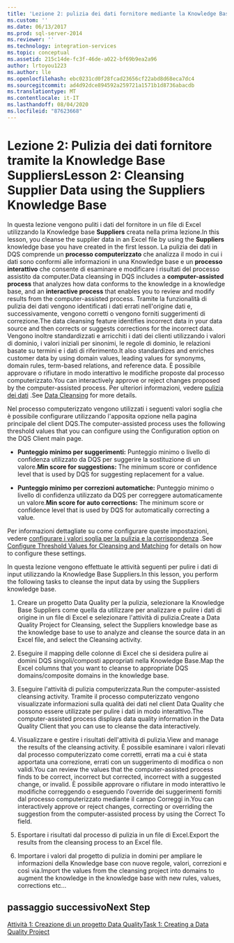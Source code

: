 ```yaml
---
title: 'Lezione 2: pulizia dei dati fornitore mediante la Knowledge Base Suppliers | Microsoft Docs'
ms.custom: ''
ms.date: 06/13/2017
ms.prod: sql-server-2014
ms.reviewer: ''
ms.technology: integration-services
ms.topic: conceptual
ms.assetid: 215c14de-fc3f-46de-a022-bf69b9ea2a96
author: lrtoyou1223
ms.author: lle
ms.openlocfilehash: ebc0231cd0f28fcad23656cf22abd8d68eca7dc4
ms.sourcegitcommit: ad4d92dce894592a259721a1571b1d8736abacdb
ms.translationtype: MT
ms.contentlocale: it-IT
ms.lasthandoff: 08/04/2020
ms.locfileid: "87623668"
---
```

# <a name="lesson-2-cleansing-supplier-data-using-the-suppliers-knowledge-base"></a><span data-ttu-id="96633-102">Lezione 2: Pulizia dei dati fornitore tramite la Knowledge Base Suppliers</span><span class="sxs-lookup"><span data-stu-id="96633-102">Lesson 2: Cleansing Supplier Data using the Suppliers Knowledge Base</span></span>
  <span data-ttu-id="96633-103">In questa lezione vengono puliti i dati del fornitore in un file di Excel utilizzando la Knowledge base **Suppliers** creata nella prima lezione.</span><span class="sxs-lookup"><span data-stu-id="96633-103">In this lesson, you cleanse the supplier data in an Excel file by using the **Suppliers** knowledge base you have created in the first lesson.</span></span> <span data-ttu-id="96633-104">La pulizia dei dati in DQS comprende un **processo computerizzato** che analizza il modo in cui i dati sono conformi alle informazioni in una Knowledge base e un **processo interattivo** che consente di esaminare e modificare i risultati del processo assistito da computer.</span><span class="sxs-lookup"><span data-stu-id="96633-104">Data cleansing in DQS includes a **computer-assisted process** that analyzes how data conforms to the knowledge in a knowledge base, and an **interactive process** that enables you to review and modify results from the computer-assisted process.</span></span> <span data-ttu-id="96633-105">Tramite la funzionalità di pulizia dei dati vengono identificati i dati errati nell'origine dati e, successivamente, vengono corretti o vengono forniti suggerimenti di correzione.</span><span class="sxs-lookup"><span data-stu-id="96633-105">The data cleansing feature identifies incorrect data in your data source and then corrects or suggests corrections for the incorrect data.</span></span> <span data-ttu-id="96633-106">Vengono inoltre standardizzati e arricchiti i dati dei clienti utilizzando i valori di dominio, i valori iniziali per sinonimi, le regole di dominio, le relazioni basate su termini e i dati di riferimento.</span><span class="sxs-lookup"><span data-stu-id="96633-106">It also standardizes and enriches customer data by using domain values, leading values for synonyms, domain rules, term-based relations, and reference data.</span></span> <span data-ttu-id="96633-107">È possibile approvare o rifiutare in modo interattivo le modifiche proposte dal processo computerizzato.</span><span class="sxs-lookup"><span data-stu-id="96633-107">You can interactively approve or reject changes proposed by the computer-assisted process.</span></span> <span data-ttu-id="96633-108">Per ulteriori informazioni, vedere [pulizia dei dati](https://msdn.microsoft.com/library/gg524800.aspx) .</span><span class="sxs-lookup"><span data-stu-id="96633-108">See [Data Cleansing](https://msdn.microsoft.com/library/gg524800.aspx) for more details.</span></span>  
  
 <span data-ttu-id="96633-109">Nel processo computerizzato vengono utilizzati i seguenti valori soglia che è possibile configurare utilizzando l'apposita opzione nella pagina principale del client DQS.</span><span class="sxs-lookup"><span data-stu-id="96633-109">The computer-assisted process uses the following threshold values that you can configure using the Configuration option on the DQS Client main page.</span></span>  
  
-   <span data-ttu-id="96633-110">**Punteggio minimo per suggerimenti:** Punteggio minimo o livello di confidenza utilizzato da DQS per suggerire la sostituzione di un valore.</span><span class="sxs-lookup"><span data-stu-id="96633-110">**Min score for suggestions:** The minimum score or confidence level that is used by DQS for suggesting replacement for a value.</span></span>  
  
-   <span data-ttu-id="96633-111">**Punteggio minimo per correzioni automatiche:** Punteggio minimo o livello di confidenza utilizzato da DQS per correggere automaticamente un valore.</span><span class="sxs-lookup"><span data-stu-id="96633-111">**Min score for auto corrections:** The minimum score or confidence level that is used by DQS for automatically correcting a value.</span></span>  
  
 <span data-ttu-id="96633-112">Per informazioni dettagliate su come configurare queste impostazioni, vedere [configurare i valori soglia per la pulizia e la corrispondenza](https://msdn.microsoft.com/library/hh510415.aspx) .</span><span class="sxs-lookup"><span data-stu-id="96633-112">See [Configure Threshold Values for Cleansing and Matching](https://msdn.microsoft.com/library/hh510415.aspx) for details on how to configure these settings.</span></span>  
  
 <span data-ttu-id="96633-113">In questa lezione vengono effettuate le attività seguenti per pulire i dati di input utilizzando la Knowledge Base Suppliers.</span><span class="sxs-lookup"><span data-stu-id="96633-113">In this lesson, you perform the following tasks to cleanse the input data by using the Suppliers knowledge base.</span></span>  
  
1.  <span data-ttu-id="96633-114">Creare un progetto Data Quality per la pulizia, selezionare la Knowledge Base Suppliers come quella da utilizzare per analizzare e pulire i dati di origine in un file di Excel e selezionare l'attività di pulizia.</span><span class="sxs-lookup"><span data-stu-id="96633-114">Create a Data Quality Project for Cleansing, select the Suppliers knowledge base as the knowledge base to use to analyze and cleanse the source data in an Excel file, and select the Cleansing activity.</span></span>  
  
2.  <span data-ttu-id="96633-115">Eseguire il mapping delle colonne di Excel che si desidera pulire ai domini DQS singoli/composti appropriati nella Knowledge Base.</span><span class="sxs-lookup"><span data-stu-id="96633-115">Map the Excel columns that you want to cleanse to appropriate DQS domains/composite domains in the knowledge base.</span></span>  
  
3.  <span data-ttu-id="96633-116">Eseguire l'attività di pulizia computerizzata.</span><span class="sxs-lookup"><span data-stu-id="96633-116">Run the computer-assisted cleansing activity.</span></span> <span data-ttu-id="96633-117">Tramite il processo computerizzato vengono visualizzate informazioni sulla qualità dei dati nel client Data Quality che possono essere utilizzate per pulire i dati in modo interattivo.</span><span class="sxs-lookup"><span data-stu-id="96633-117">The computer-assisted process displays data quality information in the Data Quality Client that you can use to cleanse the data interactively.</span></span>  
  
4.  <span data-ttu-id="96633-118">Visualizzare e gestire i risultati dell'attività di pulizia.</span><span class="sxs-lookup"><span data-stu-id="96633-118">View and manage the results of the cleansing activity.</span></span> <span data-ttu-id="96633-119">È possibile esaminare i valori rilevati dal processo computerizzato come corretti, errati ma a cui è stata apportata una correzione, errati con un suggerimento di modifica o non validi.</span><span class="sxs-lookup"><span data-stu-id="96633-119">You can review the values that the computer-assisted process finds to be correct, incorrect but corrected, incorrect with a suggested change, or invalid.</span></span> <span data-ttu-id="96633-120">È possibile approvare o rifiutare in modo interattivo le modifiche correggendo o eseguendo l'override dei suggerimenti forniti dal processo computerizzato mediante il campo Correggi in.</span><span class="sxs-lookup"><span data-stu-id="96633-120">You can interactively approve or reject changes, correcting or overriding the suggestion from the computer-assisted process by using the Correct To field.</span></span>  
  
5.  <span data-ttu-id="96633-121">Esportare i risultati dal processo di pulizia in un file di Excel.</span><span class="sxs-lookup"><span data-stu-id="96633-121">Export the results from the cleansing process to an Excel file.</span></span>  
  
6.  <span data-ttu-id="96633-122">Importare i valori dal progetto di pulizia in domini per ampliare le informazioni della Knowledge base con nuove regole, valori, correzioni e così via.</span><span class="sxs-lookup"><span data-stu-id="96633-122">Import the values from the cleansing project into domains to augment the knowledge in the knowledge base with new rules, values, corrections etc...</span></span>  
  
## <a name="next-step"></a><span data-ttu-id="96633-123">passaggio successivo</span><span class="sxs-lookup"><span data-stu-id="96633-123">Next Step</span></span>  
 [<span data-ttu-id="96633-124">Attività 1: Creazione di un progetto Data Quality</span><span class="sxs-lookup"><span data-stu-id="96633-124">Task 1: Creating a Data Quality Project</span></span>](../../2014/tutorials/task-1-creating-a-data-quality-project.md)  
  
  
